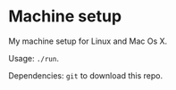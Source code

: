 # Machine setup

My machine setup for Linux and Mac Os X.

Usage: `./run`.

Dependencies: `git` to download this repo.
